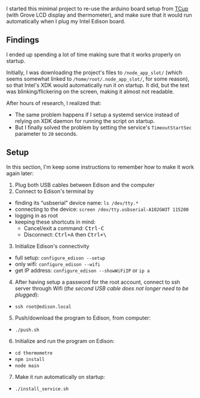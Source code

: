 I started this minimal project to re-use the arduino board setup from [TCup](https://github.com/adrienjoly/tcup-sensor) (with Grove LCD display and thermometer), and make sure that it would run automatically when I plug my Intel Edison board.

## Findings

I ended up spending a lot of time making sure that it works properly on startup.

Initially, I was downloading the project's files to `/node_app_slot/` (which seems somewhat linked to `/home/root/.node_app_slot/`, for some reason), so that Intel's XDK would automatically run it on startup. It did, but the text was blinking/flickering on the screen, making it almost not readable.

After hours of research, I realized that:

- The same problem happens if I setup a systemd service instead of relying on XDK daemon for running the script on startup.
- But I finally solved the problem by setting the service's `TimeoutStartSec` parameter to `20` seconds.

## Setup

In this section, I'm keep some instructions to remember how to make it work again later:

1. Plug both USB cables between Edison and the computer
2. Connect to Edison's terminal by
  - finding its “usbserial” device name: `ls /dev/tty.*`
  - connecting to the device: `screen /dev/tty.usbserial-A102GW3T 115200`
  - logging in as root
  - keeping these shortcuts in mind:
    - Cancel/exit a command: <kbd>Ctrl-C</kbd>
    - Disconnect: <kbd>Ctrl+A</kbd> then <kbd>Ctrl+\\</kbd>
3. Initialize Edison's connectivity
  - full setup: `configure_edison --setup`
  - only wifi: `configure_edison --wifi`
  - get IP address: `configure_edison --showWiFiIP` or `ip a`
4. After having setup a password for the root account, connect to ssh server through Wifi (*the second USB cable does not longer need to be plugged*):
  - `ssh root@edison.local`
5. Push/download the program to Edison, from computer:
  - `./push.sh`
6. Initialize and run the program on Edison:
  - `cd thermometre`
  - `npm install`
  - `node main`
7. Make it run automatically on startup:
  - `./install_service.sh`

